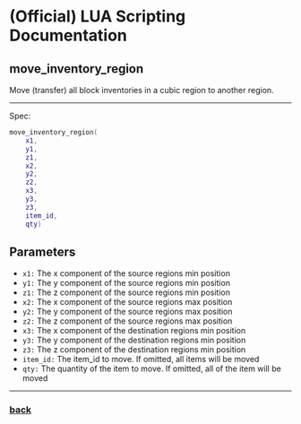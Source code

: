 
# (Official) LUA Scripting Documentation

## move_inventory_region

Move (transfer) all block inventories in a cubic region to another region.

___

Spec:

```lua
move_inventory_region(
	x1,
	y1,
	z1,
	x2,
	y2,
	z2,
	x3,
	y3,
	z3,
	item_id,
	qty)
```

## Parameters

- `x1:` The x component of the source regions min position
- `y1:` The y component of the source regions min position
- `z1:` The z component of the source regions min position
- `x2:` The x component of the source regions max position
- `y2:` The y component of the source regions max position
- `z2:` The z component of the source regions max position
- `x3:` The x component of the destination regions min position
- `y3:` The y component of the destination regions min position
- `z3:` The z component of the destination regions min position
- `item_id:` The item_id to move. If omitted, all items will be moved
- `qty:` The quantity of the item to move. If omitted, all of the item will be moved

___

### [back](../inventory)
